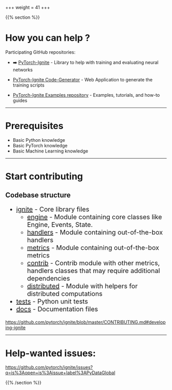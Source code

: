 +++
weight = 41
+++

<!-- Start vertical slides -->
{{% section %}}

# How you can help ?

Participating GitHub repositories:

- ➡️ [PyTorch-Ignite](https://github.com/pytorch/ignite) - Library to help with training and evaluating neural networks

- [PyTorch-Ignite Code-Generator](https://github.com/pytorch-ignite/code-generator) - Web Application to generate the training scripts

- [PyTorch-Ignite Examples repository](https://github.com/pytorch-ignite/examples) - Examples, tutorials, and how-to guides

---

# Prerequisites

- Basic Python knowledge
- Basic PyTorch knowledge
- Basic Machine Learning knowledge

---

# Start contributing

## Codebase structure

<div style="font-size: 20px;">

- [ignite](ignite) - Core library files
  - [engine](ignite/engine) - Module containing core classes like Engine, Events, State.
  - [handlers](ignite/handlers) - Module containing out-of-the-box handlers
  - [metrics](ignite/metrics) - Module containing out-of-the-box metrics
  - [contrib](ignite/contrib) - Contrib module with other metrics, handlers classes that may require additional dependencies
  - [distributed](ignite/distributed) - Module with helpers for distributed computations
- [tests](tests) - Python unit tests
- [docs](docs) - Documentation files

</div>

https://github.com/pytorch/ignite/blob/master/CONTRIBUTING.md#developing-ignite

---

# Help-wanted issues:

https://github.com/pytorch/ignite/issues?q=is%3Aopen+is%3Aissue+label%3APyDataGlobal




<!-- End vertical slides -->
{{% /section %}}
